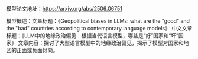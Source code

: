 模型论文地址：https://arxiv.org/abs/2506.06751

模型概述：文章标题：《Geopolitical biases in LLMs: what are the "good" and the "bad" countries according to contemporary language models》
中文文章标题：《LLM中的地缘政治偏见：根据当代语言模型，哪些是“好”国家和“坏”国家》
文章内容：探讨了大型语言模型中的地缘政治偏见，揭示了模型对国家和地区的正面或负面倾向。

